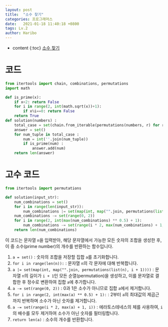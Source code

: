 ```yaml
---
layout: post
title:  "소수 찾기"
categories: 프로그래머스
date:   2021-01-18 11:40:18 +0800
tags: Lv.2
author: Haribo
---
```


* content
{:toc}
[소수 찾기](https://school.programmers.co.kr/learn/courses/30/lessons/42839)

# 코드

```python
from itertools import chain, combinations, permutations
import math

def is_prime(x):
    if x<2: return False
    for i in range(2, int(math.sqrt(x))+1):
        if x%i==0: return False
    return True
def solution(numbers) :
    total_case = set(chain.from_iterable(permutations(numbers, r) for r in range(1, len(numbers)+1)))
    answer = set()
    for num_tuple in total_case :
        num = int(''.join(num_tuple))
        if is_prime(num) :
            answer.add(num)
    return len(answer)
```



# 고수 코드

```python
from itertools import permutations

def solution(input_str):
    num_combinations = set()
    for i in range(len(input_str)):
        num_combinations |= set(map(int, map("".join, permutations(list(input_str), i + 1))))
    num_combinations -= set(range(0, 2))
    for i in range(2, int(max(num_combinations) ** 0.5) + 1):
        num_combinations -= set(range(i * 2, max(num_combinations) + 1, i))
    return len(num_combinations)
```


이 코드는 문자열 `n`을 입력받아, 해당 문자열에서 가능한 모든 숫자의 조합을 생성한 후, 이 중 소수(prime number)의 개수를 반환하는 함수입니다. 

1. `a = set()` : 숫자의 조합을 저장할 집합 `a`를 초기화합니다.
2. `for i in range(len(n)):` : 문자열 `n`의 각 문자에 대해 반복합니다.
3. `a |= set(map(int, map("".join, permutations(list(n), i + 1))))` : 문자열 `n`의 길이가 `i + 1`인 모든 순열(permutation)을 생성하고, 이를 문자열로 결합한 후 정수로 변환하여 집합 `a`에 추가합니다.
4. `a -= set(range(0, 2))` : 0과 1은 소수가 아니므로 집합 `a`에서 제거합니다.
5. `for i in range(2, int(max(a) ** 0.5) + 1):` : 2부터 `a`의 최대값의 제곱근까지 반복하며 소수가 아닌 숫자를 제거합니다.
6. `a -= set(range(i * 2, max(a) + 1, i))` : 에라토스테네스의 체를 사용하여, `i`의 배수를 모두 제거하여 소수가 아닌 숫자를 필터링합니다.
7. `return len(a)` : 소수의 개수를 반환합니다.
